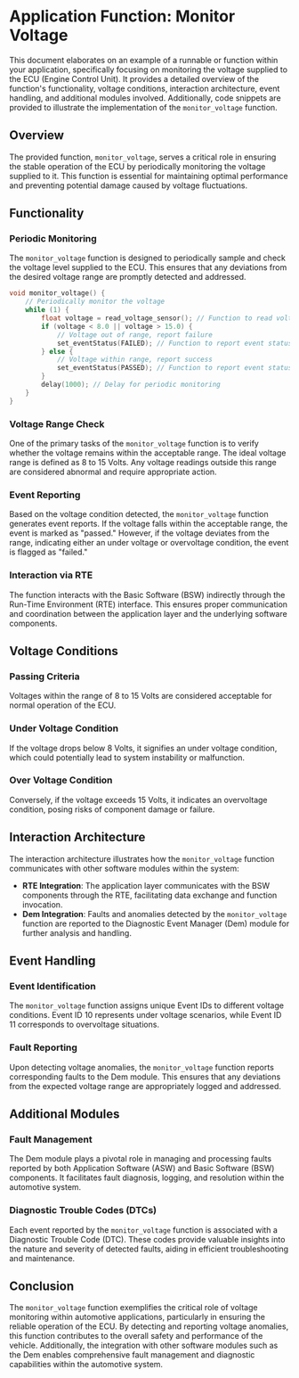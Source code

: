 
# Application Function: Monitor Voltage

This document elaborates on an example of a runnable or function within your application, specifically focusing on monitoring the voltage supplied to the ECU (Engine Control Unit). It provides a detailed overview of the function's functionality, voltage conditions, interaction architecture, event handling, and additional modules involved. Additionally, code snippets are provided to illustrate the implementation of the `monitor_voltage` function.

## Overview

The provided function, `monitor_voltage`, serves a critical role in ensuring the stable operation of the ECU by periodically monitoring the voltage supplied to it. This function is essential for maintaining optimal performance and preventing potential damage caused by voltage fluctuations.

## Functionality

### Periodic Monitoring

The `monitor_voltage` function is designed to periodically sample and check the voltage level supplied to the ECU. This ensures that any deviations from the desired voltage range are promptly detected and addressed.

```c
void monitor_voltage() {
    // Periodically monitor the voltage
    while (1) {
        float voltage = read_voltage_sensor(); // Function to read voltage from sensor
        if (voltage < 8.0 || voltage > 15.0) {
            // Voltage out of range, report failure
            set_eventStatus(FAILED); // Function to report event status
        } else {
            // Voltage within range, report success
            set_eventStatus(PASSED); // Function to report event status
        }
        delay(1000); // Delay for periodic monitoring
    }
}
```

### Voltage Range Check

One of the primary tasks of the `monitor_voltage` function is to verify whether the voltage remains within the acceptable range. The ideal voltage range is defined as 8 to 15 Volts. Any voltage readings outside this range are considered abnormal and require appropriate action.

### Event Reporting

Based on the voltage condition detected, the `monitor_voltage` function generates event reports. If the voltage falls within the acceptable range, the event is marked as "passed." However, if the voltage deviates from the range, indicating either an under voltage or overvoltage condition, the event is flagged as "failed."

### Interaction via RTE

The function interacts with the Basic Software (BSW) indirectly through the Run-Time Environment (RTE) interface. This ensures proper communication and coordination between the application layer and the underlying software components.

## Voltage Conditions

### Passing Criteria

Voltages within the range of 8 to 15 Volts are considered acceptable for normal operation of the ECU.

### Under Voltage Condition

If the voltage drops below 8 Volts, it signifies an under voltage condition, which could potentially lead to system instability or malfunction.

### Over Voltage Condition

Conversely, if the voltage exceeds 15 Volts, it indicates an overvoltage condition, posing risks of component damage or failure.

## Interaction Architecture

The interaction architecture illustrates how the `monitor_voltage` function communicates with other software modules within the system:

- **RTE Integration**: The application layer communicates with the BSW components through the RTE, facilitating data exchange and function invocation.
- **Dem Integration**: Faults and anomalies detected by the `monitor_voltage` function are reported to the Diagnostic Event Manager (Dem) module for further analysis and handling.

## Event Handling

### Event Identification

The `monitor_voltage` function assigns unique Event IDs to different voltage conditions. Event ID 10 represents under voltage scenarios, while Event ID 11 corresponds to overvoltage situations.

### Fault Reporting

Upon detecting voltage anomalies, the `monitor_voltage` function reports corresponding faults to the Dem module. This ensures that any deviations from the expected voltage range are appropriately logged and addressed.

## Additional Modules

### Fault Management

The Dem module plays a pivotal role in managing and processing faults reported by both Application Software (ASW) and Basic Software (BSW) components. It facilitates fault diagnosis, logging, and resolution within the automotive system.

### Diagnostic Trouble Codes (DTCs)

Each event reported by the `monitor_voltage` function is associated with a Diagnostic Trouble Code (DTC). These codes provide valuable insights into the nature and severity of detected faults, aiding in efficient troubleshooting and maintenance.

## Conclusion

The `monitor_voltage` function exemplifies the critical role of voltage monitoring within automotive applications, particularly in ensuring the reliable operation of the ECU. By detecting and reporting voltage anomalies, this function contributes to the overall safety and performance of the vehicle. Additionally, the integration with other software modules such as the Dem enables comprehensive fault management and diagnostic capabilities within the automotive system.
